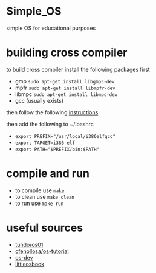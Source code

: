 # Simple_OS
simple OS for educational purposes 

# building cross compiler 

to build cross compiler install the following packages first 

- gmp    `sudo apt-get install libgmp3-dev`
- mpfr   `sudo apt-get install libmpfr-dev`
- libmpc `sudo apt-get install libmpc-dev`
- gcc (usually exists)

then follow the following [instructions](https://github.com/cfenollosa/os-tutorial/tree/master/11-kernel-crosscompiler)

then add the following to ~/.bashrc

- `export PREFIX="/usr/local/i386elfgcc"`
- `export TARGET=i386-elf`
- `export PATH="$PREFIX/bin:$PATH"`
 
# compile and run 

- to compile use `make` 
- to clean use `make clean`
- to run use `make run`

# useful sources 
- [tuhdo/os01](https://github.com/tuhdo/os01)
- [cfenollosa/os-tutorial](https://github.com/cfenollosa/os-tutorial)
- [os-dev](http://www.cs.bham.ac.uk/~exr/lectures/opsys/10_11/lectures/os-dev.pdf)
- [littleosbook](https://littleosbook.github.io)

